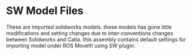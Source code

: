 # SW Model Files

These are imported solidworks models.
these models has gone little modifications and setting changes due to inter-conventions
changes between Solidworks and Catia.
this assembly contains default settings for importing model under ROS MoveIt! using SW plugin.
